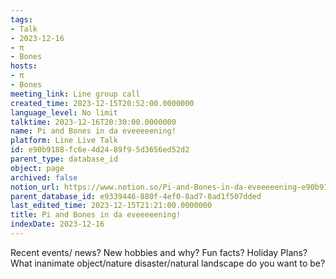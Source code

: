 ```yaml
---
tags:
- Talk
- 2023-12-16
- π
- Bones
hosts:
- π
- Bones
meeting_link: Line group call
created_time: 2023-12-15T20:52:00.0000000
language_level: No limit
talktime: 2023-12-16T20:30:00.0000000
name: Pi and Bones in da eveeeeening!
platform: Line Live Talk
id: e90b9188-fc6e-4d24-89f9-5d3656ed52d2
parent_type: database_id
object: page
archived: false
notion_url: https://www.notion.so/Pi-and-Bones-in-da-eveeeeening-e90b9188fc6e4d2489f95d3656ed52d2
parent_database_id: e9339446-880f-4ef0-8ad7-8ad1f507dded
last_edited_time: 2023-12-15T21:21:00.0000000
title: Pi and Bones in da eveeeeening!
indexDate: 2023-12-16
---
```



Recent events/ news?
New hobbies and why?
Fun facts? 
Holiday Plans?
What inanimate object/nature disaster/natural landscape do you want to be?























